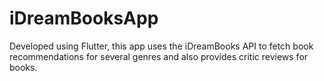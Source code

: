 # iDreamBooksApp
Developed using Flutter, this app uses the iDreamBooks API to fetch book recommendations for several genres and also provides critic reviews for books.
